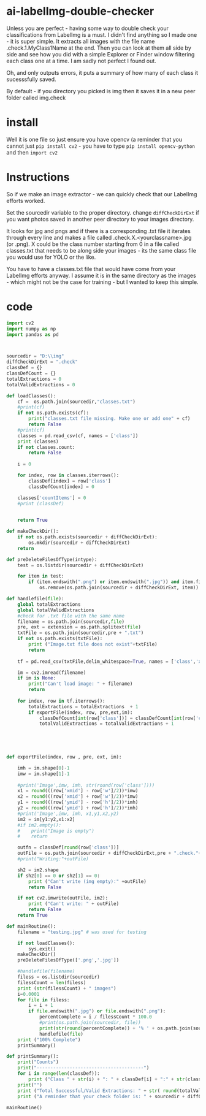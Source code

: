 # ai-labelImg-double-checker
Unless you are perfect - having some way to double check your classifications from LabelImg is a must. I didn't find anything so I made one - it is super simple. It extracts all images with the file name .check.1.MyClass1Name at the end. Then you can look at them all side by side and see how you did with a simple Explorer or Finder window filtering each class one at a time. I am sadly not perfect I found out.

Oh, and only outputs errors, it puts a summary of how many of each class it sucesssfully saved.

By default - if you directory you picked is img then it saves it in a new peer folder called img.check

# install
Well it is one file so just ensure you have opencv (a reminder that you cannot just `pip install cv2` - you have to type `pip install opencv-python` and then `import cv2`

# Instructions
So if we make an image extractor - we can quickly check that our LabelImg efforts worked.

Set the sourcedir variable to the proper directory. change `diffCheckDirExt` if you want photos saved in another peer directory to your images directory.

It looks for jpg and pngs and if there is a corresponding .txt file it iterates through every line and makes a file called .check.X.<yourclassname\>.jpg (or .png). X could be the class number starting from 0 in a file called classes.txt that needs to be along side your images - its the same class file you would use for YOLO or the like.

You have to have a classes.txt file that would have come from your LabelImg efforts anyway. I assume it is in the same directory as the images - which might not be the case for training - but I wanted to keep this simple.

# code
``` python
import cv2
import numpy as np 
import pandas as pd 



sourcedir = "D:\\img"
diffCheckDirExt = ".check"
classDef = {}
classDefCount = {}
totalExtractions = 0
totalValidExtractions = 0 

def loadClasses():
    cf =  os.path.join(sourcedir,"classes.txt")
    #print(cf)
    if not os.path.exists(cf):  
        print("classes.txt file missing. Make one or add one" + cf)
        return False
    #print(cf)
    classes = pd.read_csv(cf, names = ['class'])
    print (classes)
    if not classes.count:
        return False
    
    i = 0

    for index, row in classes.iterrows(): 
        classDef[index] = row['class']
        classDefCount[index] = 0

    classes['countItems'] = 0
    #print (classDef)
    

    return True

def makeCheckDir():
    if not os.path.exists(sourcedir + diffCheckDirExt):
        os.mkdir(sourcedir + diffCheckDirExt)
    return

def preDeleteFilesOfType(intype):
    test = os.listdir(sourcedir + diffCheckDirExt)

    for item in test:
        if (item.endswith(".png") or item.endswith(".jpg")) and item.find(".check.")>=0:
            os.remove(os.path.join(sourcedir + diffCheckDirExt, item))

def handlefile(file):
    global totalExtractions
    global totalValidExtractions
    #check for .txt file with the same name
    filename = os.path.join(sourcedir,file)
    pre, ext = extension = os.path.splitext(file)
    txtFile = os.path.join(sourcedir,pre + ".txt")
    if not os.path.exists(txtFile):
        print ("Image.txt file does not exist"+txtFile)
        return
    
    tf = pd.read_csv(txtFile,delim_whitespace=True, names = ['class','xmid','ymid','w','h'])

    im = cv2.imread(filename)
    if im is None:
        print("Can't load image: " + filename)
        return
    
    for index, row in tf.iterrows():
        totalExtractions = totalExtractions  + 1
        if exportFile(index, row, pre,ext,im):
            classDefCount[int(row['class'])] = classDefCount[int(row['class'])] + 1 #the index is numeric version of the class
            totalValidExtractions = totalValidExtractions + 1


    
            

def exportFile(index, row , pre, ext, im):

    imh = im.shape[0]-1
    imw = im.shape[1]-1
    
    #print('Image',imw, imh, str(round(row['class'])))
    x1 = round(((row['xmid'] - row['w']/2))*imw)
    x2 = round(((row['xmid'] + row['w']/2))*imw)
    y1 = round(((row['ymid'] - row['h']/2))*imh)
    y2 = round(((row['ymid'] + row['h']/2))*imh)
    #print('Image',imw, imh, x1,y1,x2,y2)
    im2 = im[y1:y2,x1:x2]
    #if im2.empty():
    #    print("Image is empty")
    #    return 

    outfn = classDef[round(row['class'])]
    outFile = os.path.join(sourcedir + diffCheckDirExt,pre + ".check."+ str(index) + "." + outfn+ext)
    #print("Writing:"+outFile)

    sh2 = im2.shape
    if sh2[0] == 0 or sh2[1] == 0:
        print ("Can't write (img empty):" +outFile)
        return False

    if not cv2.imwrite(outFile, im2):
        print ("Can't write: " + outFile)
        return False
    return True

def mainRoutine():
    filename = "testing.jpg" # was used for testing

    if not loadClasses():
        sys.exit()
    makeCheckDir()
    preDeleteFilesOfType(['.png','.jpg'])

    #handlefile(filename)
    filess = os.listdir(sourcedir)
    filessCount = len(filess)
    print (str(filessCount) + " images")
    i=0.0001
    for file in filess:
        i = i + 1
        if file.endswith(".jpg") or file.endswith(".png"):
            percentComplete = i / filessCount * 100.0
            #print(os.path.join(sourcedir, file))
            print(str(round(percentComplete)) + '% ' + os.path.join(sourcedir, file), end='\r')
            handlefile(file)
    print ("100% Complete")
    printSummary()

def printSummary():
    print("Counts")
    print("---------------------------------------")
    for i in range(len(classDef)):
        print ("Class " + str(i) + ": " + classDef[i] + ":" + str(classDefCount[i]))
    print("")
    print ("Total Successful/Valid Extractions: " + str( round(totalValidExtractions/totalExtractions*100) )+ "%")
    print ("A reminder that your check folder is: " + sourcedir + diffCheckDirExt)
        
mainRoutine()

```
